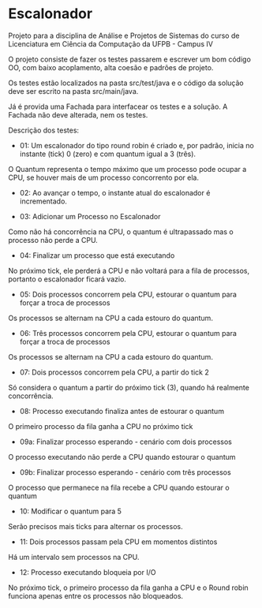# Escalonador

Projeto para a disciplina de Análise e Projetos de Sistemas do curso de Licenciatura em Ciência da Computação da UFPB - Campus IV


O projeto consiste de fazer os testes passarem e escrever um bom código OO, com baixo acoplamento, alta coesão e padrões de projeto.

Os testes estão localizados na pasta src/test/java e o código da solução deve ser escrito na pasta src/main/java.

Já é provida uma Fachada para interfacear os testes e a solução. A Fachada não deve alterada, nem os testes.
 
 
Descrição dos testes:
 
- 01: Um escalonador do tipo round robin é criado e, por padrão, inicia no instante (tick) 0 (zero) e com quantum igual a 3 (três).

O Quantum representa o tempo máximo que um processo pode ocupar a CPU, se houver mais de um processo concorrento por ela.

- 02: Ao avançar o tempo, o instante atual do escalonador é incrementado.  

- 03: Adicionar um Processo no Escalonador

Como não há concorrência na CPU, o quantum é ultrapassado mas o processo não perde a CPU.

- 04: Finalizar um processo que está executando

No próximo tick, ele perderá a CPU e não voltará para a fila de processos, portanto o escalonador ficará vazio.

- 05: Dois processos concorrem pela CPU, estourar o quantum para forçar a troca de processos

Os processos se alternam na CPU a cada estouro do quantum.

- 06: Três processos concorrem pela CPU, estourar o quantum para forçar a troca de processos

Os processos se alternam na CPU a cada estouro do quantum.

- 07: Dois processos concorrem pela CPU, a partir do tick 2

Só considera o quantum a partir do próximo tick (3), quando há realmente concorrência.

- 08: Processo executando finaliza antes de estourar o quantum

O primeiro processo da fila ganha a CPU no próximo tick
 
- 09a: Finalizar processo esperando - cenário com dois processos

O processo executando não perde a CPU quando estourar o quantum

 - 09b: Finalizar processo esperando - cenário com três processos

O processo que permanece na fila recebe a CPU quando estourar o quantum

- 10: Modificar o quantum para 5

Serão precisos mais ticks para alternar os processos.

 - 11: Dois processos passam pela CPU em momentos distintos
 
 Há um intervalo sem processos na CPU.
 
 - 12: Processo executando bloqueia por I/O
 
 No próximo tick, o primeiro processo da fila ganha a CPU e o Round robin funciona apenas entre os processos não bloqueados.
